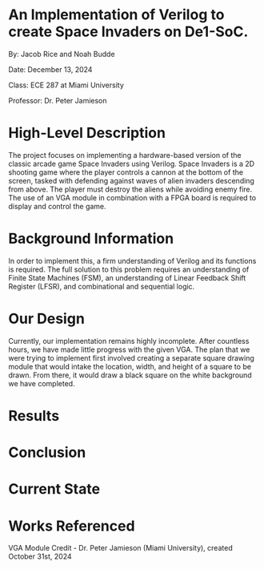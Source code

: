 # An Implementation of Verilog to create Space Invaders on De1-SoC. 

By: Jacob Rice and Noah Budde

Date: December 13, 2024

Class: ECE 287 at Miami University

Professor: Dr. Peter Jamieson


# High-Level Description
  The project focuses on implementing a hardware-based version of the classic arcade game Space Invaders using Verilog. Space Invaders is a 2D shooting game where the player controls a cannon at the bottom of the screen, tasked with defending against waves of alien invaders descending from above. The player must destroy the aliens while avoiding enemy fire. The use of an VGA module in combination with a FPGA board is required to display and control the game. 

# Background Information
  In order to implement this, a firm understanding of Verilog and its functions is required. The full solution to this problem requires an understanding of Finite State Machines (FSM), an understanding of Linear Feedback Shift Register (LFSR), and combinational and sequential logic.  
# Our Design
  Currently, our implementation remains highly incomplete. After countless hours, we have made little progress with the given VGA. The plan that we were trying to implement first involved creating a separate square drawing module that would intake the location, width, and height of a square to be drawn. From there, it would draw a black square on the white background we have completed.  
# Results

# Conclusion

# Current State

# Works Referenced
VGA Module Credit - Dr. Peter Jamieson (Miami University), created October 31st, 2024
